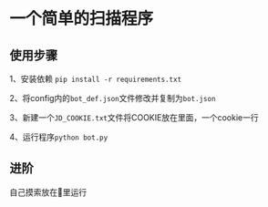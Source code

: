 # 一个简单的扫描程序

## 使用步骤

1、安装依赖
    `pip install -r requirements.txt`

2、将config内的`bot_def.json`文件修改并复制为`bot.json`

3、新建一个`JD_COOKIE.txt`文件将COOKIE放在里面，一个cookie一行

4、运行程序`python bot.py`

## 进阶
自己摸索放在🐉里运行


